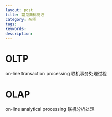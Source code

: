 ```yaml
---
layout: post
title: 常见简称随记
category: 杂项
tags:
keywords:
description:
---
```



# OLTP

on-line transaction processing 联机事务处理过程


# OLAP

on-line analytical processing 联机分析处理

